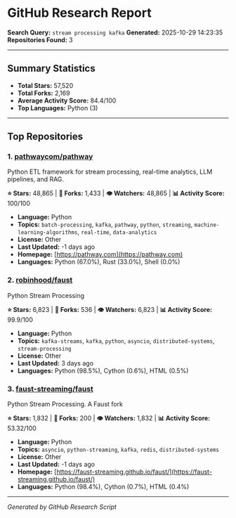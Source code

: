 # GitHub Research Report

**Search Query:** `stream processing kafka`
**Generated:** 2025-10-29 14:23:35
**Repositories Found:** 3

---

## Summary Statistics

- **Total Stars:** 57,520
- **Total Forks:** 2,169
- **Average Activity Score:** 84.4/100
- **Top Languages:** Python (3)

---

## Top Repositories

### 1. [pathwaycom/pathway](https://github.com/pathwaycom/pathway)

Python ETL framework for stream processing, real-time analytics, LLM pipelines, and RAG.

**⭐ Stars:** 48,865 | **🔱 Forks:** 1,433 | **👁️ Watchers:** 48,865 | **📊 Activity Score:** 100/100

- **Language:** Python
- **Topics:** `batch-processing`, `kafka`, `pathway`, `python`, `streaming`, `machine-learning-algorithms`, `real-time`, `data-analytics`
- **License:** Other
- **Last Updated:** -1 days ago
- **Homepage:** [https://pathway.com](https://pathway.com)
- **Languages:** Python (67.0%), Rust (33.0%), Shell (0.0%)

### 2. [robinhood/faust](https://github.com/robinhood/faust)

Python Stream Processing

**⭐ Stars:** 6,823 | **🔱 Forks:** 536 | **👁️ Watchers:** 6,823 | **📊 Activity Score:** 99.9/100

- **Language:** Python
- **Topics:** `kafka-streams`, `kafka`, `python`, `asyncio`, `distributed-systems`, `stream-processing`
- **License:** Other
- **Last Updated:** 3 days ago
- **Languages:** Python (98.5%), Cython (0.6%), HTML (0.5%)

### 3. [faust-streaming/faust](https://github.com/faust-streaming/faust)

Python Stream Processing. A Faust fork

**⭐ Stars:** 1,832 | **🔱 Forks:** 200 | **👁️ Watchers:** 1,832 | **📊 Activity Score:** 53.32/100

- **Language:** Python
- **Topics:** `asyncio`, `python-streaming`, `kafka`, `redis`, `distributed-systems`
- **License:** Other
- **Last Updated:** -1 days ago
- **Homepage:** [https://faust-streaming.github.io/faust/](https://faust-streaming.github.io/faust/)
- **Languages:** Python (98.4%), Cython (0.7%), HTML (0.4%)

---

*Generated by GitHub Research Script*

